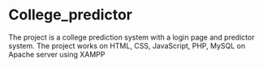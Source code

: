 # College_predictor
The project is a college prediction system with a login page and predictor system. The project works on HTML, CSS, JavaScript, PHP, MySQL on Apache server using XAMPP
